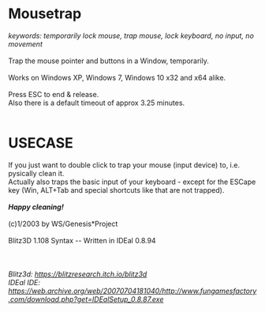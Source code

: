 # Mousetrap
<i>keywords: temporarily lock mouse, trap mouse, lock keyboard, no input, no movement </i>
<br>
<br>
Trap the mouse pointer and buttons in a Window, temporarily.<br>
<br>
Works on Windows XP, Windows 7, Windows 10 x32 and x64 alike.<br>
<br>
Press ESC to end & release.<br>
Also there is a default timeout of approx 3.25 minutes. <br>
<br>
# USECASE
If you just want to double click to trap your mouse (input device) to, i.e. pysically clean it.<br>
Actually also traps the basic input of your keyboard - except for the ESCape key (Win, ALT+Tab and special shortcuts like that are not trapped).<br>
<br>
<b><i>        Happy cleaning! </i></b><br>
<br>
(c)1/2003 by WS/Genesis*Project<br>
<br>
Blitz3D 1.108 Syntax -- Written in IDEal 0.8.94<br>
<br>
<br>
<i><br>
Blitz3d: https://blitzresearch.itch.io/blitz3d <br>
IDEal IDE: https://web.archive.org/web/20070704181040/http://www.fungamesfactory.com/download.php?get=IDEalSetup_0.8.87.exe <br>
</i>
<br>
